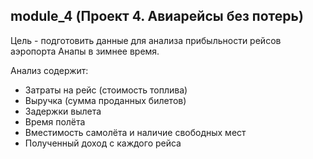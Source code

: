 ## module_4 (Проект 4. Авиарейсы без потерь)
Цель - подготовить данные для анализа прибыльности рейсов аэропорта Анапы в зимнее время.

Анализ содержит:
- Затраты на рейс (стоимость топлива)
- Выручка (сумма проданных билетов)
- Задержки вылета
- Время полёта
- Вместимость самолёта и наличие свободных мест
- Полученный доход с каждого рейса
